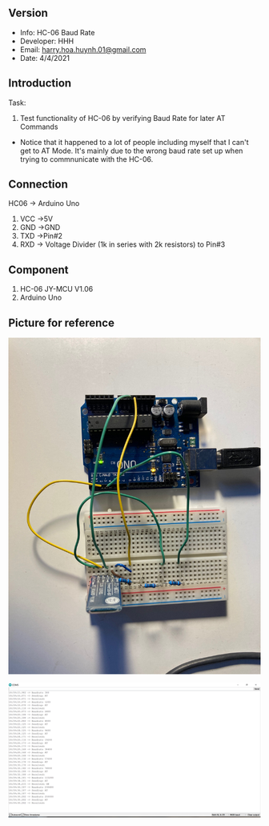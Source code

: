 
## Version
* Info: HC-06 Baud Rate
* Developer: HHH
* Email: harry.hoa.huynh.01@gmail.com
* Date: 4/4/2021

## Introduction
Task:
1. Test functionality of HC-06 by verifying Baud Rate for later AT Commands
* Notice that it happened to a lot of people including myself that I can't get to AT Mode. It's mainly due to the wrong baud rate set up when trying to commnunicate with the HC-06.


## Connection
 HC06 -> Arduino Uno
1. VCC ->5V
2. GND ->GND
3. TXD ->Pin#2
4. RXD -> Voltage Divider (1k in series with 2k resistors) to Pin#3
		
## Component
1. HC-06 JY-MCU V1.06
2. Arduino Uno

## Picture for reference


![Circuit Set up](https://github.com/HHH-01/HC-06-BaudRate/blob/dcda748a6d03bd0a2f9ea9671f9224c50325e7de/Images/Circuit%20Set%20Up.jpg)

![Serial Outout](https://github.com/HHH-01/HC-06-BaudRate/blob/9209809f479bf83aee52152d6d4b9d66957d2e9d/Images/SerialOutput.PNG)
